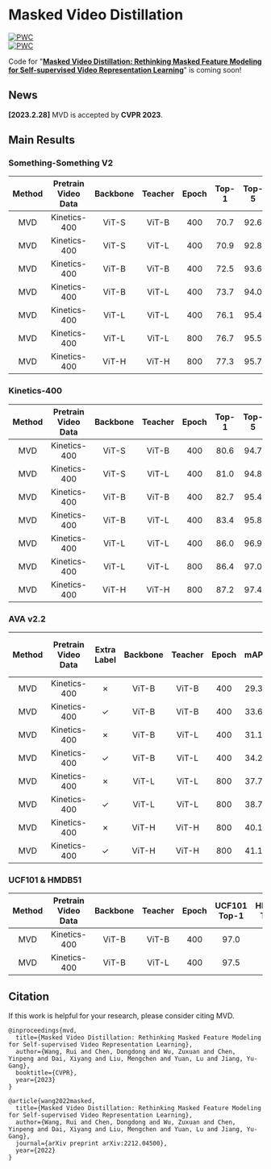 # Masked Video Distillation

[![PWC](https://img.shields.io/endpoint.svg?url=https://paperswithcode.com/badge/masked-video-distillation-rethinking-masked/action-recognition-in-videos-on-something)](https://paperswithcode.com/sota/action-recognition-in-videos-on-something?p=masked-video-distillation-rethinking-masked)<br>
[![PWC](https://img.shields.io/endpoint.svg?url=https://paperswithcode.com/badge/masked-video-distillation-rethinking-masked/action-recognition-on-ava-v2-2)](https://paperswithcode.com/sota/action-recognition-on-ava-v2-2?p=masked-video-distillation-rethinking-masked)

Code for "[**Masked Video Distillation: Rethinking Masked Feature Modeling for Self-supervised Video Representation Learning**](https://arxiv.org/abs/2212.04500)" is coming soon!

## News

**[2023.2.28]** MVD is accepted by **CVPR 2023**.

## Main Results

### Something-Something V2

|  Method  | Pretrain Video Data | Backbone | Teacher | Epoch | Top-1 | Top-5 | resolution | #Frames x Clips x Crops | Param |
| :------: | :-----------------: | :------: | :-----: | :---: | :---: | :---: | :--------: | :---------------------: | :---: |
|   MVD    |    Kinetics-400     |  ViT-S   |  ViT-B  |  400  | 70.7  | 92.6  |    224     |         16x2x3          |  22M  |
|   MVD    |    Kinetics-400     |  ViT-S   |  ViT-L  |  400  | 70.9  | 92.8  |    224     |         16x2x3          |  22M  |
|   MVD    |    Kinetics-400     |  ViT-B   |  ViT-B  |  400  | 72.5  | 93.6  |    224     |         16x2x3          |  87M  |
|   MVD    |    Kinetics-400     |  ViT-B   |  ViT-L  |  400  | 73.7  | 94.0  |    224     |         16x2x3          |  87M  |
|   MVD    |    Kinetics-400     |  ViT-L   |  ViT-L  |  400  | 76.1  | 95.4  |    224     |         16x2x3          |  305M |
|   MVD    |    Kinetics-400     |  ViT-L   |  ViT-L  |  800  | 76.7  | 95.5  |    224     |         16x2x3          |  305M |
|   MVD    |    Kinetics-400     |  ViT-H   |  ViT-H  |  800  | 77.3  | 95.7  |    224     |         16x2x3          |  633M |

### Kinetics-400

|  Method  | Pretrain Video Data | Backbone | Teacher | Epoch | Top-1 | Top-5 | resolution | #Frames x Clips x Crops | Param |
| :------: | :-----------------: | :------: | :-----: | :---: | :---: | :---: | :--------: | :---------------------: | :---: |
|   MVD    |    Kinetics-400     |  ViT-S   |  ViT-B  |  400  | 80.6  | 94.7  |    224     |         16x2x3          |  22M  |
|   MVD    |    Kinetics-400     |  ViT-S   |  ViT-L  |  400  | 81.0  | 94.8  |    224     |         16x2x3          |  22M  |
|   MVD    |    Kinetics-400     |  ViT-B   |  ViT-B  |  400  | 82.7  | 95.4  |    224     |         16x2x3          |  87M  |
|   MVD    |    Kinetics-400     |  ViT-B   |  ViT-L  |  400  | 83.4  | 95.8  |    224     |         16x2x3          |  87M  |
|   MVD    |    Kinetics-400     |  ViT-L   |  ViT-L  |  400  | 86.0  | 96.9  |    224     |         16x2x3          |  305M |
|   MVD    |    Kinetics-400     |  ViT-L   |  ViT-L  |  800  | 86.4  | 97.0  |    224     |         16x2x3          |  305M |
|   MVD    |    Kinetics-400     |  ViT-H   |  ViT-H  |  800  | 87.2  | 97.4  |    224     |         16x2x3          |  633M |

### AVA v2.2

|  Method  | Pretrain Video Data | Extra Label | Backbone | Teacher | Epoch |  mAP  | #Frames x Sample Rate | Param |
| :------: | :-----------------: | :---------: | :------: | :-----: | :---: | :---: | :-------------------: | :---: |
|   MVD    |    Kinetics-400     |   &cross;   |  ViT-B   |  ViT-B  |  400  | 29.3  |         16x4          |  87M  |
|   MVD    |    Kinetics-400     |   &check;   |  ViT-B   |  ViT-B  |  400  | 33.6  |         16x4          |  87M  |
|   MVD    |    Kinetics-400     |   &cross;   |  ViT-B   |  ViT-L  |  400  | 31.1  |         16x4          |  87M  |
|   MVD    |    Kinetics-400     |   &check;   |  ViT-B   |  ViT-L  |  400  | 34.2  |         16x4          |  87M  |
|   MVD    |    Kinetics-400     |   &cross;   |  ViT-L   |  ViT-L  |  800  | 37.7  |         16x4          |  305M |
|   MVD    |    Kinetics-400     |   &check;   |  ViT-L   |  ViT-L  |  800  | 38.7  |         16x4          |  305M |
|   MVD    |    Kinetics-400     |   &cross;   |  ViT-H   |  ViT-H  |  800  | 40.1  |         16x4          |  633M |
|   MVD    |    Kinetics-400     |   &check;   |  ViT-H   |  ViT-H  |  800  | 41.1  |         16x4          |  633M |

### UCF101 & HMDB51

|  Method  | Pretrain Video Data | Backbone | Teacher | Epoch | UCF101 Top-1 | HMDB51 Top-1 |
| :------: | :-----------------: | :------: | :-----: | :---: | :----------: | :----------: |
|   MVD    |    Kinetics-400     |  ViT-B   |  ViT-B  |  400  |     97.0     |     76.4     |
|   MVD    |    Kinetics-400     |  ViT-B   |  ViT-L  |  400  |     97.5     |     79.7     |

## Citation

If this work is helpful for your research, please consider citing MVD.

```
@inproceedings{mvd,
  title={Masked Video Distillation: Rethinking Masked Feature Modeling for Self-supervised Video Representation Learning},
  author={Wang, Rui and Chen, Dongdong and Wu, Zuxuan and Chen, Yinpeng and Dai, Xiyang and Liu, Mengchen and Yuan, Lu and Jiang, Yu-Gang},
  booktitle={CVPR},
  year={2023}
}

@article{wang2022masked,
  title={Masked Video Distillation: Rethinking Masked Feature Modeling for Self-supervised Video Representation Learning},
  author={Wang, Rui and Chen, Dongdong and Wu, Zuxuan and Chen, Yinpeng and Dai, Xiyang and Liu, Mengchen and Yuan, Lu and Jiang, Yu-Gang},
  journal={arXiv preprint arXiv:2212.04500},
  year={2022}
}
```
